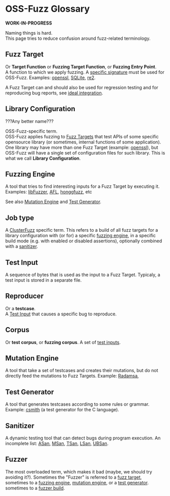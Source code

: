 # OSS-Fuzz Glossary

**WORK-IN-PROGRESS**

Naming things is hard.<BR>
This page tries to reduce confusion around fuzz-related terminology.

## Fuzz Target
Or **Target Function** or **Fuzzing Target Function**, or **Fuzzing Entry Point**.<BR>
A function to which we apply fuzzing.
A [specific signature](http://libfuzzer.info#fuzz-target) must be used for OSS-Fuzz.
Examples: [openssl](https://github.com/openssl/openssl/blob/master/fuzz/x509.c),
[SQLite](https://www.sqlite.org/src/artifact/ad79e867fb504338),
[re2](https://github.com/google/re2/blob/master/re2/fuzzing/re2_fuzzer.cc).

A Fuzz Target can and should also be used for regression testing
and for reproducing bug reports, see [ideal integration](ideal_integration.md).

## Library Configuration
???Any better name??? 

OSS-Fuzz-specific term. <BR>
OSS-Fuzz applies fuzzing to [Fuzz Targets](#fuzz-target)
that test APIs of some specific opensource library
(or sometimes, internal functions of some application). 
One library may have more than one Fuzz Target
(example: [openssl](https://github.com/openssl/openssl/blob/master/fuzz/)),
but OSS-Fuzz will have a single set of configuration files for such library. 
This is what we call **Library Configuration**.

## Fuzzing Engine

A tool that tries to find interesting inputs for a Fuzz Target by executing it.
Examples: [libFuzzer](http://lbfuzzer.info),
[AFL](lcamtuf.coredump.cx/afl/),
[honggfuzz](https://github.com/google/honggfuzz), etc 

See also [Mutation Engine](#mutation-engine) and [Test Generator](#test-generator).

## Job type

A [ClusterFuzz](clusterfuzz.md) specific term. This refers to a build of all fuzz targets for a library configuration with (or for) a specific [fuzzing engine](#fuzzing-engine),
in a specific build mode (e.g. with enabled or disabled assertions), 
optionally combined with a [sanitizer](#sanitizer).

## Test Input
A sequence of bytes that is used as the input to a Fuzz Target. 
Typicaly, a test input is stored in a separate file. 

## Reproducer 
Or a **testcase**.<BR> 
A [Test Input](#test-input) that causes a specific bug to reproduce. 

## Corpus
Or **test corpus**, or **fuzzing corpus**. 
A set of [test inputs](#test-input).

## Mutation Engine
A tool that take a set of testcases
and creates their mutations, but do not directly feed the mutations to Fuzz Targets.
Example: [Radamsa](https://github.com/aoh/radamsa),

## Test Generator
A tool that generates testcases according to some rules or grammar. 
Example: [csmith](https://embed.cs.utah.edu/csmith/) (a test generator for the C language).

## Sanitizer
A dynamic testing tool that can detect bugs during program execution.
An incomplete list:
[ASan](http://clang.llvm.org/docs/AddressSanitizer.html),
[MSan](http://clang.llvm.org/docs/MemorySanitizer.html),
[TSan](http://clang.llvm.org/docs/ThreadSanitizer.html),
[LSan](http://clang.llvm.org/docs/LeakSanitizer.html),
[UBSan](http://clang.llvm.org/docs/UndefinedBehaviorSanitizer.html). 

## Fuzzer

The most overloaded term, which makes it bad (maybe, we should try avoiding it?).
Sometimes the "Fuzzer" is referred to a [fuzz target](#fuzz-target),
sometimes to a [fuzzing engine](#fuzzing-engine),
[mutation engine](#mutation-engine),
or a [test generator](#test-generator). 
sometimes to a [fuzzer build](#fuzzer-build).

